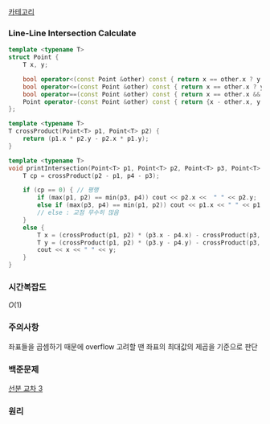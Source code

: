 [카테고리](/README.md)
### Line-Line Intersection Calculate
```cpp
template <typename T>
struct Point {
    T x, y;

    bool operator<(const Point &other) const { return x == other.x ? y < other.y : x < other.x; }
    bool operator<=(const Point &other) const { return x == other.x ? y <= other.y : x <= other.x; }
    bool operator==(const Point &other) const { return x == other.x && y == other.y; }
    Point operator-(const Point &other) const { return {x - other.x, y - other.y}; }
};

template <typename T>
T crossProduct(Point<T> p1, Point<T> p2) {
    return (p1.x * p2.y - p2.x * p1.y);
}

template <typename T>
void printIntersection(Point<T> p1, Point<T> p2, Point<T> p3, Point<T> p4) {
    T cp = crossProduct(p2 - p1, p4 - p3);

    if (cp == 0) { // 평행
        if (max(p1, p2) == min(p3, p4)) cout << p2.x <<  " " << p2.y;
        else if (max(p3, p4) == min(p1, p2)) cout << p1.x << " " << p1.y;
        // else : 교점 무수히 많음
    }
    else {
        T x = (crossProduct(p1, p2) * (p3.x - p4.x) - crossProduct(p3, p4) * (p1.x - p2.x)) / cp;
        T y = (crossProduct(p1, p2) * (p3.y - p4.y) - crossProduct(p3, p4) * (p1.y - p2.y)) / cp;
        cout << x << " " << y;
    }
}
```
### 시간복잡도 
$O(1)$   

### 주의사항
좌표들을 곱셈하기 때문에 overflow 고려할 땐 좌표의 최대값의 제곱을 기준으로 판단

### 백준문제
[선분 교차 3](https://www.acmicpc.net/problem/20149)

### 원리